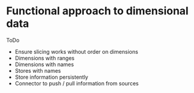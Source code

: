 # Functional approach to dimensional data

ToDo
- Ensure slicing works without order on dimensions
- Dimensions with ranges
- Dimensions with names
- Stores with names
- Store information persistently
- Connector to push / pull information from sources
